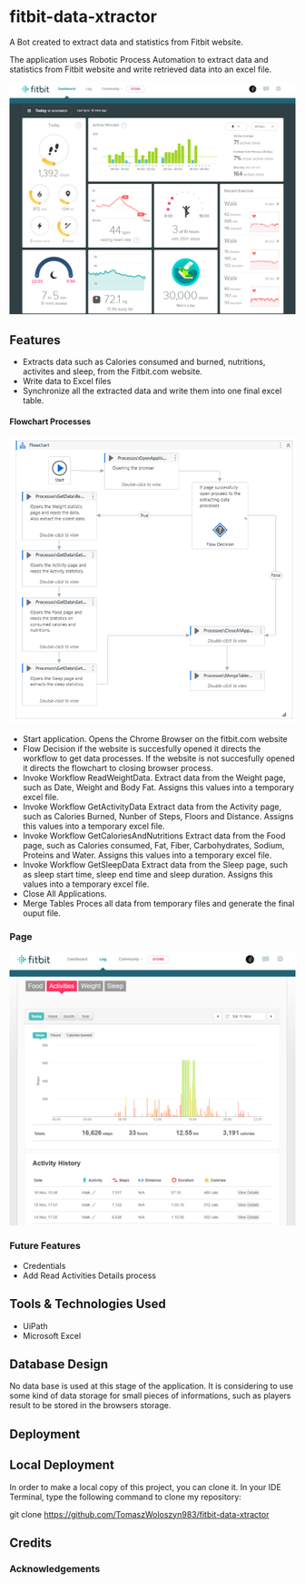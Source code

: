 # fitbit-data-xtractor
A Bot created to extract data and statistics from Fitbit website.

The  application uses Robotic Process Automation to extract data and statistics from Fitbit website and write retrieved data into an excel file.



![AmIResponsive](documentation/images/fitbit_dashboard.png)


## Features


- Extracts data such as Calories consumed and burned, nutritions, activites and sleep, from the Fitbit.com website.
- Write data to Excel files
- Synchronize all the extracted data and write them into one final excel table.

#### Flowchart Processes

![AmIResponsive](documentation/images/flowchart.png)

- Start application. 
Opens the Chrome Browser on the fitbit.com website
- Flow Decision 
if the website is succesfully opened it directs the workflow to get data processes.
If the website is not succesfully opened it directs the flowchart to closing browser process.
- Invoke Workflow ReadWeightData.
Extract data from the Weight page, such as Date, Weight and Body Fat.
Assigns this values into a temporary excel file.
- Invoke Workflow GetActivityData
Extract data from the Activity page, such as Calories Burned, Nunber of Steps, Floors and Distance.
Assigns this values into a temporary excel file.
- Invoke Workflow GetCaloriesAndNutritions
Extract data from the Food page, such as Calories consumed, Fat, Fiber, Carbohydrates, Sodium, Proteins and Water.
Assigns this values into a temporary excel file.
- Invoke Workflow GetSleepData
Extract data from the Sleep page, such as sleep start time, sleep end time and sleep duration.
Assigns this values into a temporary excel file.
- Close All Applications.
- Merge Tables
Proces all data from temporary files and generate the final ouput file.

### Page

![BackgroundImage](documentation/images/fitbit_activityPage.png)



### Future Features

- Credentials
- Add Read Activities Details process


## Tools & Technologies Used

- UiPath
- Microsoft Excel


## Database Design

No data base is used at this stage of the application. It is considering to use some kind of data storage for small pieces of informations, such as players result to be stored in the browsers storage.


## Deployment


## Local Deployment
In order to make a local copy of this project, you can clone it. In your IDE Terminal, type the following command to clone my repository:

git clone https://github.com/TomaszWoloszyn983/fitbit-data-xtractor

## Credits


### Acknowledgements
